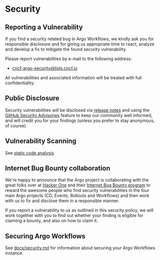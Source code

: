 # Security

## Reporting a Vulnerability

If you find a security related bug in Argo Workflows, we kindly ask you for responsible
disclosure and for giving us appropriate time to react, analyze and develop a
fix to mitigate the found security vulnerability.

Please report vulnerabilities by e-mail to the following address:

* cncf-argo-security@lists.cncf.io

All vulnerabilities and associated information will be treated with full confidentiality.

## Public Disclosure

Security vulnerabilities will be disclosed via [release notes](https://github.com/argoproj/argo-workflows/blob/master/CHANGELOG.md) and using the
[GitHub Security Advisories](https://github.com/argoproj/argo-workflows/security/advisories)
feature to keep our community well informed, and will credit you for your findings (unless you prefer to stay anonymous, of course).

## Vulnerability Scanning

See [static code analysis](docs/static-code-analysis.md).

## Internet Bug Bounty collaboration

We're happy to announce that the Argo project is collaborating with the great
folks over at
[Hacker One](https://hackerone.com/) and their
[Internet Bug Bounty program](https://hackerone.com/ibb)
to reward the awesome people who find security vulnerabilities in the four
main Argo projects (CD, Events, Rollouts and Workflows) and then work with
us to fix and disclose them in a responsible manner.

If you report a vulnerability to us as outlined in this security policy, we
will work together with you to find out whether your finding is eligible for
claiming a bounty, and also on how to claim it.

## Securing Argo Workflows

See [docs/security.md](docs/security.md) for information about securing your Argo Workflows instance.
